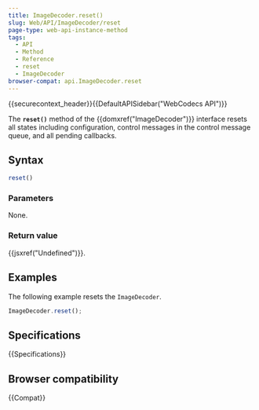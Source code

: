 ```yaml
---
title: ImageDecoder.reset()
slug: Web/API/ImageDecoder/reset
page-type: web-api-instance-method
tags:
  - API
  - Method
  - Reference
  - reset
  - ImageDecoder
browser-compat: api.ImageDecoder.reset
---
```

{{securecontext_header}}{{DefaultAPISidebar("WebCodecs API")}}

The **`reset()`** method of the {{domxref("ImageDecoder")}} interface resets all states including configuration, control messages in the control message queue, and all pending callbacks.

## Syntax

```js
reset()
```

### Parameters

None.

### Return value

{{jsxref("Undefined")}}.

## Examples

The following example resets the `ImageDecoder`.

```js
ImageDecoder.reset();
```

## Specifications

{{Specifications}}

## Browser compatibility

{{Compat}}
